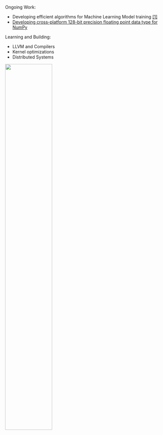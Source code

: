 Ongoing Work:
- Developing efficient algorithms for Machine Learning Model training [[1]](http://aka.ms/nextcoder)
- [Developing cross-platform 128-bit precision floating point data type for NumPy](https://github.com/numpy/numpy-user-dtypes/tree/main/quaddtype)

Learning and Building:
- LLVM and Compilers
- Kernel optimizations
- Distributed Systems

<img src="https://github-readme-stats.vercel.app/api?username=swayaminsync&hide_rank=false&show_icons=true&hide_title=false&count_private=true&theme=radical&hide_border=false&include_all_commits=true" width="55%"/>
